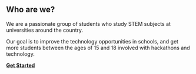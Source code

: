 ## Who are we?
We are a passionate group of students who study STEM subjects at universities around the country.

Our goal is to improve the technology opportunities in schools, and get more students between the ages of 15 and 18 involved with hackathons and technology.

[**Get Started**](/get-started/)
